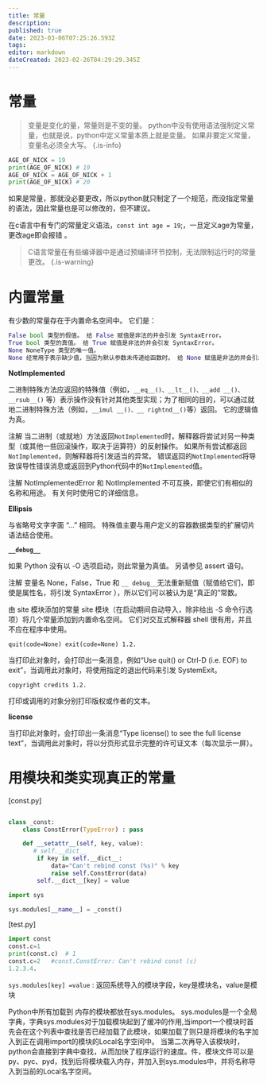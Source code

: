 ```yaml
---
title: 常量
description: 
published: true
date: 2023-03-06T07:25:26.593Z
tags: 
editor: markdown
dateCreated: 2023-02-26T04:29:29.345Z
---
```


# 常量

> 变量是变化的量，常量则是不变的量。
> python中没有使用语法强制定义常量，也就是说，python中定义常量本质上就是变量。
> 如果非要定义常量，变量名必须全大写。
{.is-info}


```py
AGE_OF_NICK = 19 
print(AGE_OF_NICK) # 19 
AGE_OF_NICK = AGE_OF_NICK + 1 
print(AGE_OF_NICK) # 20 
```

如果是常量，那就没必要更改，所以python就只制定了一个规范，而没指定常量的语法，因此常量也是可以修改的，但不建议。

在c语言中有专门的常量定义语法，`const int age = 19`;，一旦定义age为常量，更改age即会报错 。

> C语言常量在有些编译器中是通过预编译环节控制，无法限制运行时的常量更改。
{.is-warning}


# 内置常量

有少数的常量存在于内置命名空间中。 它们是：

```py
False bool 类型的假值。 给 False 赋值是非法的并会引发 SyntaxError。 
True bool 类型的真值。 给 True 赋值是非法的并会引发 SyntaxError。 
None NoneType 类型的唯一值。 
None 经常用于表示缺少值，当因为默认参数未传递给函数时。 给 None 赋值是非法的并会引发 SyntaxError。 
```

**NotImplemented**

二进制特殊方法应返回的特殊值（例如，`__eq__()、__lt__()、__add __()、__rsub__()` 等）表示操作没有针对其他类型实现；为了相同的目的，可以通过就地二进制特殊方法（例如，`__imul __()、__ rightnd__()`等）返回。 它的逻辑值为真。

注解 当二进制（或就地）方法返回`NotImplemented`时，解释器将尝试对另一种类型（或其他一些回滚操作，取决于运算符）的反射操作。 如果所有尝试都返回`NotImplemented`，则解释器将引发适当的异常。 错误返回的`NotImplemented`将导致误导性错误消息或返回到Python代码中的`NotImplemented`值。

注解 NotImplementedError 和 NotImplemented 不可互换，即使它们有相似的名称和用途。 有关何时使用它的详细信息。

**Ellipsis**

与省略号文字字面 “…” 相同。 特殊值主要与用户定义的容器数据类型的扩展切片语法结合使用。

**`__debug__`**

如果 Python 没有以 -O 选项启动，则此常量为真值。 另请参见 assert 语句。

注解 变量名 None，False，True 和 `__ debug__`无法重新赋值（赋值给它们，即使是属性名，将引发 SyntaxError ），所以它们可以被认为是“真正的”常数。

由 site 模块添加的常量 site 模块（在启动期间自动导入，除非给出 -S 命令行选项）将几个常量添加到内置命名空间。 它们对交互式解释器 shell 很有用，并且不应在程序中使用。

`quit(code=None) exit(code=None) 1.2.`

当打印此对象时，会打印出一条消息，例如“Use quit() or Ctrl-D (i.e. EOF) to exit”，当调用此对象时，将使用指定的退出代码来引发 SystemExit。

`copyright credits 1.2.`

打印或调用的对象分别打印版权或作者的文本。

**license**

当打印此对象时，会打印出一条消息“Type license() to see the full license text”，当调用此对象时，将以分页形式显示完整的许可证文本（每次显示一屏）。

# 用模块和类实现真正的常量

[const.py]
```python

class _const:
    class ConstError(TypeError) : pass

    def __setattr__(self, key, value):
       # self.__dict__
        if key in self.__dict__:
            data="Can't rebind const (%s)" % key
            raise self.ConstError(data)
        self.__dict__[key] = value

import sys

sys.modules[__name__] = _const()
```

[test.py]
```python
import const
const.c=1
print(const.c)  # 1
const.c=2   #const.ConstError: Can't rebind const (c)
1.2.3.4.
```


`sys.modules[key] =value` : 返回系统导入的模块字段，key是模块名，value是模块

Python中所有加载到 内存的模块都放在sys.modules。
sys.modules是一个全局字典，字典sys.modules对于加载模块起到了缓冲的作用,当import一个模块时首先会在这个列表中查找是否已经加载了此模块，如果加载了则只是将模块的名字加入到正在调用import的模块的Local名字空间中。
当第二次再导入该模块时，python会直接到字典中查找，从而加快了程序运行的速度。件，模块文件可以是py、pyc、pyd，找到后将模块载入内存，并加入到sys.modules中，并将名称导入到当前的Local名字空间。